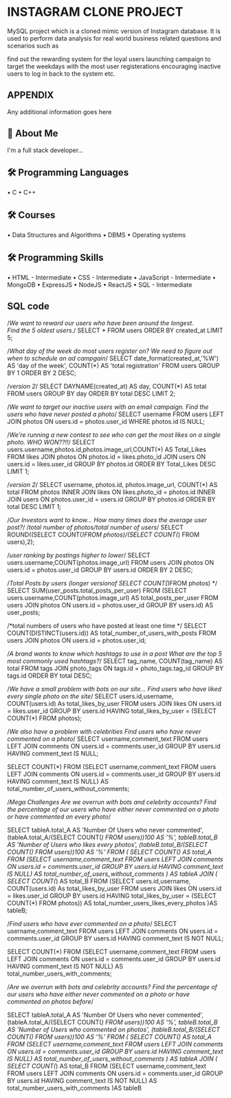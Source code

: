 
# INSTAGRAM CLONE PROJECT
MySQL project which is a cloned mimic version of Instagram database. It is used to perform data analysis for real world business related questions and scenarios such as

find out the rewarding system for the loyal users
launching campaign to target the weekdays with the most user registerations
encouraging inactive users to log in back to the system
etc.




## APPENDIX

Any additional information goes here


## 🚀 About Me
I'm a full stack developer...


## 🛠 Programming Languages
 • C
 • C++

## 🛠 Courses
 • Data Structures and Algorithms
 • DBMS
 • Operating systems 

## 🛠 Programming Skills
 • HTML - Intermediate
 • CSS - Intermediate
 • JavaScript - Intermediate
 • MongoDB 
 • ExpressJS
 • NodeJS
 • ReactJS
 • SQL - Intermediate       

## SQL code



/*We want to reward our users who have been around the longest.  
Find the 5 oldest users.*/
SELECT * FROM users
ORDER BY created_at
LIMIT 5;


/*What day of the week do most users register on?
We need to figure out when to schedule an ad campgain*/
SELECT date_format(created_at,'%W') AS 'day of the week', COUNT(*) AS 'total registration'
FROM users
GROUP BY 1
ORDER BY 2 DESC;

/*version 2*/
SELECT 
    DAYNAME(created_at) AS day,
    COUNT(*) AS total
FROM users
GROUP BY day
ORDER BY total DESC
LIMIT 2;


/*We want to target our inactive users with an email campaign.
Find the users who have never posted a photo*/
SELECT username
FROM users
LEFT JOIN photos ON users.id = photos.user_id
WHERE photos.id IS NULL;


/*We're running a new contest to see who can get the most likes on a single photo.
WHO WON??!!*/
SELECT users.username,photos.id,photos.image_url,COUNT(*) AS Total_Likes
FROM likes
JOIN photos ON photos.id = likes.photo_id
JOIN users ON users.id = likes.user_id
GROUP BY photos.id
ORDER BY Total_Likes DESC
LIMIT 1;

/*version 2*/
SELECT 
    username,
    photos.id,
    photos.image_url, 
    COUNT(*) AS total
FROM photos
INNER JOIN likes
    ON likes.photo_id = photos.id
INNER JOIN users
    ON photos.user_id = users.id
GROUP BY photos.id
ORDER BY total DESC
LIMIT 1;


/*Our Investors want to know...
How many times does the average user post?*/
/*total number of photos/total number of users*/
SELECT ROUND((SELECT COUNT(*)FROM photos)/(SELECT COUNT(*) FROM users),2);


/*user ranking by postings higher to lower*/
SELECT users.username,COUNT(photos.image_url)
FROM users
JOIN photos ON users.id = photos.user_id
GROUP BY users.id
ORDER BY 2 DESC;


/*Total Posts by users (longer versionof SELECT COUNT(*)FROM photos) */
SELECT SUM(user_posts.total_posts_per_user)
FROM (SELECT users.username,COUNT(photos.image_url) AS total_posts_per_user
		FROM users
		JOIN photos ON users.id = photos.user_id
		GROUP BY users.id) AS user_posts;


/*total numbers of users who have posted at least one time */
SELECT COUNT(DISTINCT(users.id)) AS total_number_of_users_with_posts
FROM users
JOIN photos ON users.id = photos.user_id;


/*A brand wants to know which hashtags to use in a post
What are the top 5 most commonly used hashtags?*/
SELECT tag_name, COUNT(tag_name) AS total
FROM tags
JOIN photo_tags ON tags.id = photo_tags.tag_id
GROUP BY tags.id
ORDER BY total DESC;


/*We have a small problem with bots on our site...
Find users who have liked every single photo on the site*/
SELECT users.id,username, COUNT(users.id) As total_likes_by_user
FROM users
JOIN likes ON users.id = likes.user_id
GROUP BY users.id
HAVING total_likes_by_user = (SELECT COUNT(*) FROM photos);


/*We also have a problem with celebrities
Find users who have never commented on a photo*/
SELECT username,comment_text
FROM users
LEFT JOIN comments ON users.id = comments.user_id
GROUP BY users.id
HAVING comment_text IS NULL;

SELECT COUNT(*) FROM
(SELECT username,comment_text
	FROM users
	LEFT JOIN comments ON users.id = comments.user_id
	GROUP BY users.id
	HAVING comment_text IS NULL) AS total_number_of_users_without_comments;

/*Mega Challenges
Are we overrun with bots and celebrity accounts?
Find the percentage of our users who have either never commented on a photo or have commented on every photo*/

SELECT tableA.total_A AS 'Number Of Users who never commented',
		(tableA.total_A/(SELECT COUNT(*) FROM users))*100 AS '%',
		tableB.total_B AS 'Number of Users who likes every photos',
		(tableB.total_B/(SELECT COUNT(*) FROM users))*100 AS '%'
FROM
	(
		SELECT COUNT(*) AS total_A FROM
			(SELECT username,comment_text
				FROM users
				LEFT JOIN comments ON users.id = comments.user_id
				GROUP BY users.id
				HAVING comment_text IS NULL) AS total_number_of_users_without_comments
	) AS tableA
	JOIN
	(
		SELECT COUNT(*) AS total_B FROM
			(SELECT users.id,username, COUNT(users.id) As total_likes_by_user
				FROM users
				JOIN likes ON users.id = likes.user_id
				GROUP BY users.id
				HAVING total_likes_by_user = (SELECT COUNT(*) FROM photos)) AS total_number_users_likes_every_photos
	)AS tableB;


/*Find users who have ever commented on a photo*/
SELECT username,comment_text
FROM users
LEFT JOIN comments ON users.id = comments.user_id
GROUP BY users.id
HAVING comment_text IS NOT NULL;


SELECT COUNT(*) FROM
(SELECT username,comment_text
	FROM users
	LEFT JOIN comments ON users.id = comments.user_id
	GROUP BY users.id
	HAVING comment_text IS NOT NULL) AS total_number_users_with_comments;


/*Are we overrun with bots and celebrity accounts?
Find the percentage of our users who have either never commented on a photo or have commented on photos before*/

SELECT tableA.total_A AS 'Number Of Users who never commented',
		(tableA.total_A/(SELECT COUNT(*) FROM users))*100 AS '%',
		tableB.total_B AS 'Number of Users who commented on photos',
		(tableB.total_B/(SELECT COUNT(*) FROM users))*100 AS '%'
FROM
	(
		SELECT COUNT(*) AS total_A FROM
			(SELECT username,comment_text
				FROM users
				LEFT JOIN comments ON users.id = comments.user_id
				GROUP BY users.id
				HAVING comment_text IS NULL) AS total_number_of_users_without_comments
	) AS tableA
	JOIN
	(
		SELECT COUNT(*) AS total_B FROM
			(SELECT username,comment_text
				FROM users
				LEFT JOIN comments ON users.id = comments.user_id
				GROUP BY users.id
				HAVING comment_text IS NOT NULL) AS total_number_users_with_comments
	)AS tableB